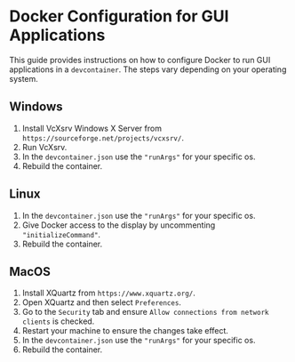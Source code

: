 # Docker Configuration for GUI Applications

This guide provides instructions on how to configure Docker to run GUI applications in a `devcontainer`. The steps vary depending on your operating system.

## Windows

1. Install VcXsrv Windows X Server from `https://sourceforge.net/projects/vcxsrv/`.
2. Run VcXsrv.
3. In the `devcontainer.json` use the `"runArgs"` for your specific os.
4. Rebuild the container.

## Linux

1. In the `devcontainer.json` use the `"runArgs"` for your specific os.
2. Give Docker access to the display by uncommenting `"initializeCommand"`.
3. Rebuild the container.

## MacOS

1. Install XQuartz from `https://www.xquartz.org/`.
2. Open XQuartz and then select `Preferences`.
3. Go to the `Security` tab and ensure `Allow connections from network clients` is checked.
4. Restart your machine to ensure the changes take effect.
5. In the `devcontainer.json` use the `"runArgs"` for your specific os.
6. Rebuild the container.

